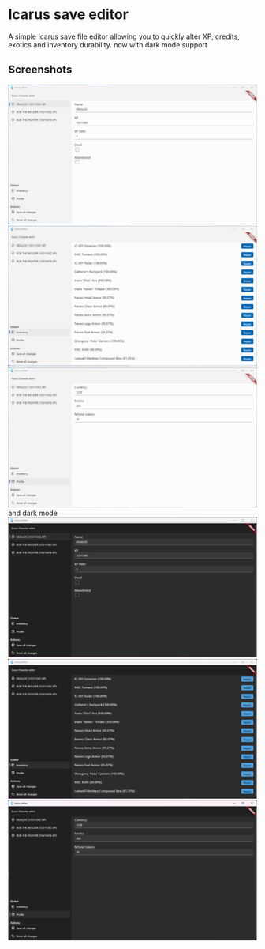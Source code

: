 # Icarus save editor

A simple Icarus save file editor allowing you to quickly alter XP, credits, exotics and inventory durability.
now with dark mode support

## Screenshots
![charcter editor](./docs/character-editor.png)
![item editor](./docs/item-editor.png)
![profile editor](./docs/profile-editor.png)
and dark mode
![charcter editor (dark mode)](./docs/character-editor-dark.png)
![item editor (dark mode)](./docs/item-editor-dark.png)
![profile editor (dark mode)](./docs/profile-editor-dark.png)
